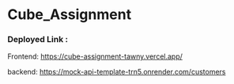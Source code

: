 # Cube_Assignment

### Deployed Link : 
Frontend: https://cube-assignment-tawny.vercel.app/

backend: https://mock-api-template-trn5.onrender.com/customers 
